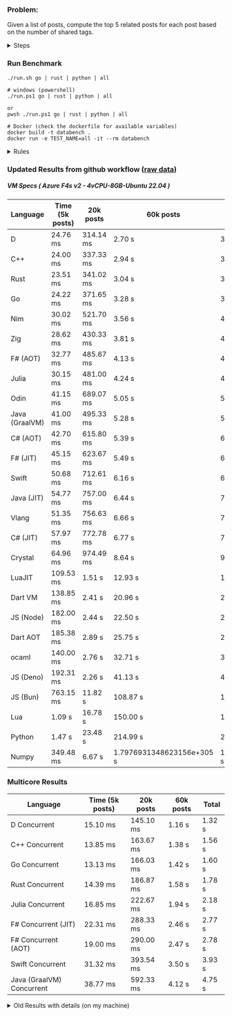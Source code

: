 ### Problem:

Given a list of posts, compute the top 5 related posts for each post based on the number of shared tags.

<details>
<summary> Steps </summary>

-   Read the posts JSON file.
-   Iterate over the posts and populate a map containing: `tag -> List<int>`, with the int representing the post index of each post with that tag.
-   Iterate over the posts and for each post:
    -   Create a map: `PostIndex -> int` to track the number of shared tags
    -   For each tag, Iterate over the posts that have that tag
    -   For each post, increment the shared tag count in the map.
-   Sort the related posts by the number of shared tags.
-   Write the top 5 related posts for each post to a new JSON file.
</details>

### Run Benchmark

```
./run.sh go | rust | python | all

# windows (powershell)
./run.ps1 go | rust | python | all

or
pwsh ./run.ps1 go | rust | python | all

# Docker (check the dockerfile for available variables)
docker build -t databench .
docker run -e TEST_NAME=all -it --rm databench
```

<details>
<summary> Rules </summary>

<h3>No:</h3>

-   FFI (including assembly inlining)
-   Unsafe code blocks
-   Custom benchmarking
-   Disabling runtime checks (bounds etc)
-   Specific hardware targeting
-   SIMD for single threaded solutions
-   Hardcoding number of posts
-   Lazy evaluation (Unless results are computed at runtime and timed)
-   Computation Caching

<h3>Must:</h3>

-   Support up to 100,000 posts
-   Parse json at runtime
-   Support up to 100 tags
-   Use a stable release of the compiler/runtime
-   Represent tags as strings
-   Be production ready
-   Use general purpose datastructures (not tailored for this benchmark)
</details>

### Updated Results from github workflow ([raw data](https://github.com/jinyus/related_post_gen/blob/main/raw_results.md))

##### VM Specs ( Azure F4s v2 - 4vCPU-8GB-Ubuntu 22.04 )

| Language       | Time (5k posts)                       | 20k posts                              | 60k posts                           | Total    |
| -------------- | ------------------------------------- | -------------------------------------- | ----------------------------------- | -------- |
| D | 24.76 ms | 314.14 ms | 2.70 s | 3.04 s |
| C++ | 24.00 ms | 337.33 ms | 2.94 s | 3.30 s |
| Rust | 23.51 ms | 341.02 ms | 3.04 s | 3.40 s |
| Go | 24.22 ms | 371.65 ms | 3.28 s | 3.67 s |
| Nim | 30.02 ms | 521.70 ms | 3.56 s | 4.11 s |
| Zig | 28.62 ms | 430.33 ms | 3.81 s | 4.27 s |
| F# (AOT) | 32.77 ms | 485.67 ms | 4.13 s | 4.65 s |
| Julia | 30.15 ms | 481.00 ms | 4.24 s | 4.75 s |
| Odin | 41.15 ms | 689.07 ms | 5.05 s | 5.78 s |
| Java (GraalVM) | 41.00 ms | 495.33 ms | 5.28 s | 5.82 s |
| C# (AOT) | 42.70 ms | 615.80 ms | 5.39 s | 6.05 s |
| F# (JIT) | 45.15 ms | 623.67 ms | 5.49 s | 6.16 s |
| Swift | 50.68 ms | 712.61 ms | 6.16 s | 6.93 s |
| Java (JIT) | 54.77 ms | 757.00 ms | 6.44 s | 7.25 s |
| Vlang | 51.35 ms | 756.63 ms | 6.66 s | 7.46 s |
| C# (JIT) | 57.97 ms | 772.78 ms | 6.77 s | 7.60 s |
| Crystal | 64.96 ms | 974.49 ms | 8.64 s | 9.68 s |
| LuaJIT | 109.53 ms | 1.51 s | 12.93 s | 14.55 s |
| Dart VM | 138.85 ms | 2.41 s | 20.96 s | 23.51 s |
| JS (Node) | 182.00 ms | 2.44 s | 22.50 s | 25.12 s |
| Dart AOT | 185.38 ms | 2.89 s | 25.75 s | 28.83 s |
| ocaml | 140.00 ms | 2.76 s | 32.71 s | 35.61 s |
| JS (Deno) | 192.31 ms | 2.26 s | 41.13 s | 43.58 s |
| JS (Bun) | 763.15 ms | 11.82 s | 108.87 s | 121.45 s |
| Lua | 1.09 s | 16.78 s | 150.00 s | 167.87 s |
| Python | 1.47 s | 23.48 s | 214.99 s | 239.94 s |
| Numpy | 349.48 ms | 6.67 s | 1.7976931348623156e+305 s | 1.7976931348623156e+305 s |

### Multicore Results

| Language       | Time (5k posts) | 20k posts        | 60k posts        | Total     |
| -------------- | --------------- | ---------------- | ---------------- | --------- |
| D Concurrent | 15.10 ms | 145.10 ms | 1.16 s | 1.32 s |
| C++ Concurrent | 13.85 ms | 163.67 ms | 1.38 s | 1.56 s |
| Go Concurrent | 13.13 ms | 166.03 ms | 1.42 s | 1.60 s |
| Rust Concurrent | 14.39 ms | 186.87 ms | 1.58 s | 1.78 s |
| Julia Concurrent | 16.85 ms | 222.67 ms | 1.94 s | 2.18 s |
| F# Concurrent (JIT) | 22.31 ms | 288.33 ms | 2.46 s | 2.77 s |
| F# Concurrent (AOT) | 19.00 ms | 290.00 ms | 2.47 s | 2.78 s |
| Swift Concurrent | 31.32 ms | 393.54 ms | 3.50 s | 3.93 s |
| Java (GraalVM) Concurrent | 38.77 ms | 592.33 ms | 4.12 s | 4.75 s |

<details>
<summary> Old Results with details (on my machine) </summary>

| Language   | Processing Time | Total (+ I/O) | Details                                                                                                                                                                                                                                                                                         |
| ---------- | --------------- | ------------- | ----------------------------------------------------------------------------------------------------------------------------------------------------------------------------------------------------------------------------------------------------------------------------------------------- |
| Rust       | -               | 4.5s          | Initial                                                                                                                                                                                                                                                                                         |
| Rust v2    | -               | 2.60s         | Replace std HashMap with fxHashMap by [phazer99](https://www.reddit.com/r/rust/comments/16plgok/comment/k1rtr4x/?utm_source=share&utm_medium=web2x&context=3)                                                                                                                                   |
| Rust v3    | -               | 1.28s         | Preallocate and reuse map and unstable sort by [vdrmn](https://www.reddit.com/r/rust/comments/16plgok/comment/k1rzo7g/?utm_source=share&utm_medium=web2x&context=3) and [Darksonn](https://www.reddit.com/r/rust/comments/16plgok/comment/k1rzwdx/?utm_source=share&utm_medium=web2x&context=3) |
| Rust v4    | -               | 0.13s         | Use Post index as key instead of Pointer and Binary Heap by [RB5009](https://www.reddit.com/r/rust/comments/16plgok/comment/k1s5ea0/?utm_source=share&utm_medium=web2x&context=3)                                                                                                               |
| Rust v5    | 38ms            | 52ms          | Rm hashing from loop and use vec[count] instead of map[index]count by RB5009                                                                                                                                                                                                                    |
| Rust v6    | 23ms            | 36ms          | Optimized Binary Heap Ops by [scottlamb](https://github.com/jinyus/related_post_gen/pull/12)                                                                                                                                                                                                    |
| Rust Rayon | 9ms             | 22ms          | Parallelize by [masmullin2000](https://github.com/jinyus/related_post_gen/pull/4)                                                                                                                                                                                                               |
| Rust Rayon | 8ms             | 22ms          | Remove comparison out of hot loop                                                                                                                                                                                                                                                               |
| ⠀          | ⠀               | ⠀             | ⠀                                                                                                                                                                                                                                                                                               |
| Go         | -               | 1.5s          | Initial                                                                                                                                                                                                                                                                                         |
| Go v2      | -               | 80ms          | Add rust optimizations                                                                                                                                                                                                                                                                          |
| Go v3      | 56ms            | 70ms          | Use goccy/go-json                                                                                                                                                                                                                                                                               |
| Go v3      | 34ms            | 55ms          | Use generic binaryheap by [DrBlury](https://github.com/jinyus/related_post_gen/pull/7)                                                                                                                                                                                                          |
| Go v4      | 26ms            | 50ms          | Replace binary heap with custom priority queue                                                                                                                                                                                                                                                  |
| Go v5      | 20ms            | 43ms          | Remove comparison out of hot loop                                                                                                                                                                                                                                                               |
| Go Con     | 10ms            | 33ms          | Go concurrency by [tirprox](https://github.com/jinyus/related_post_gen/pull/17) and [DrBlury](https://github.com/jinyus/related_post_gen/pull/8)                                                                                                                                                |
| Go Con v2  | 5ms             | 29ms          | Use arena, use waitgroup, rm binheap by [DrBlury](https://github.com/jinyus/related_post_gen/pull/20)                                                                                                                                                                                           |
| ⠀          | ⠀               | ⠀             | ⠀                                                                                                                                                                                                                                                                                               |
| Python     | -               | 7.81s         | Initial                                                                                                                                                                                                                                                                                         |
| Python v2  | 1.35s           | 1.53s         | Add rust optimizations by [dave-andersen](https://github.com/jinyus/related_post_gen/pull/10)                                                                                                                                                                                                   |
| Numpy      | 0.57s           | 0.85s         | Numpy implementation by [Copper280z](https://github.com/jinyus/related_post_gen/pull/11)                                                                                                                                                                                                        |
| ⠀          | ⠀               | ⠀             | ⠀                                                                                                                                                                                                                                                                                               |
| Crystal    | 50ms            | 96ms          | Inital w/ previous optimizations                                                                                                                                                                                                                                                                |
| Crystal v2 | 33ms            | 72ms          | Replace binary heap with custom priority queue                                                                                                                                                                                                                                                  |
| ⠀          | ⠀               | ⠀             | ⠀                                                                                                                                                                                                                                                                                               |
| Odin       | 110ms           | 397ms         | Ported from golang code                                                                                                                                                                                                                                                                         |
| Odin v2    | 104ms           | 404ms         | Remove comparison out of hot loop                                                                                                                                                                                                                                                               |
| ⠀          | ⠀               | ⠀             | ⠀                                                                                                                                                                                                                                                                                               |
| Dart VM    | 125ms           | 530ms         | Ported from golang code                                                                                                                                                                                                                                                                         |
| Dart bin   | 274ms           | 360ms         | Compiled executable                                                                                                                                                                                                                                                                             |
| ⠀          | ⠀               | ⠀             | ⠀                                                                                                                                                                                                                                                                                               |
| Vlang      | 339ms           | 560ms         | Ported from golang code                                                                                                                                                                                                                                                                         |
| ⠀          | ⠀               | ⠀             | ⠀                                                                                                                                                                                                                                                                                               |
| Zig        | 80ms            | 110ms         | Provided by [akhildevelops](https://github.com/jinyus/related_post_gen/pull/30)                                                                                                                                                                                                                 |

</details>